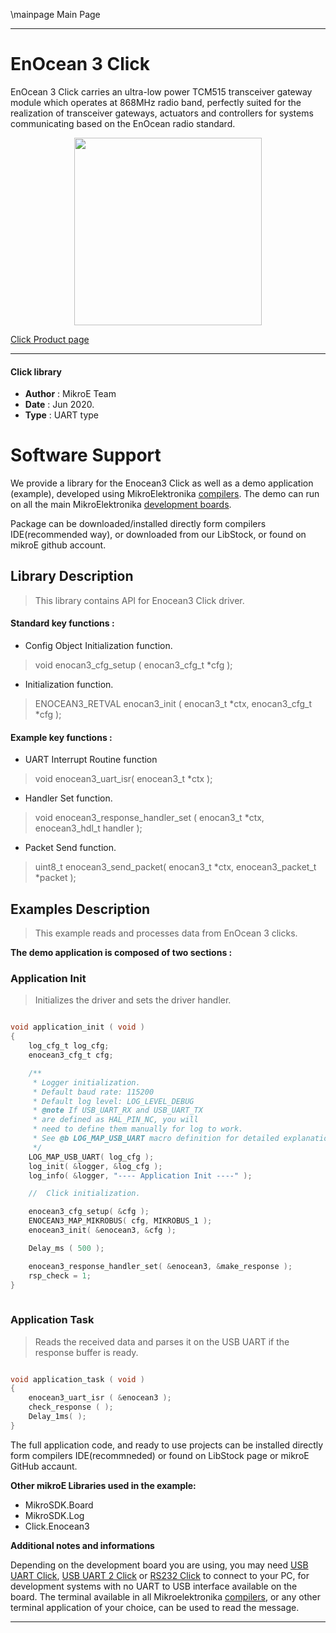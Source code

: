 \mainpage Main Page
 
---
# EnOcean 3 Click

EnOcean 3 Click carries an ultra-low power TCM515 transceiver gateway module which operates at 868MHz radio band, perfectly suited for the realization of transceiver gateways, actuators and controllers for systems communicating based on the EnOcean radio standard.

<p align="center">
  <img src="https://download.mikroe.com/images/click_for_ide/enocean3_click.png" height=300px>
</p>

[Click Product page](https://www.mikroe.com/enocean-3-click)

---


#### Click library 

- **Author**        : MikroE Team
- **Date**          : Jun 2020.
- **Type**          : UART type


# Software Support

We provide a library for the Enocean3 Click 
as well as a demo application (example), developed using MikroElektronika 
[compilers](https://shop.mikroe.com/compilers). 
The demo can run on all the main MikroElektronika [development boards](https://shop.mikroe.com/development-boards).

Package can be downloaded/installed directly form compilers IDE(recommended way), or downloaded from our LibStock, or found on mikroE github account. 

## Library Description

> This library contains API for Enocean3 Click driver.

#### Standard key functions :

- Config Object Initialization function.
> void enocan3_cfg_setup ( enocan3_cfg_t *cfg ); 
 
- Initialization function.
> ENOCEAN3_RETVAL enocan3_init ( enocan3_t *ctx, enocan3_cfg_t *cfg );

#### Example key functions :

- UART Interrupt Routine function
> void enocean3_uart_isr( enocean3_t *ctx );
 
- Handler Set function.
> void enocean3_response_handler_set ( enocan3_t *ctx, enocean3_hdl_t handler );

- Packet Send function.
> uint8_t enocean3_send_packet( enocan3_t *ctx, enocean3_packet_t *packet );

## Examples Description

> This example reads and processes data from EnOcean 3 clicks.

**The demo application is composed of two sections :**

### Application Init 

> Initializes the driver and sets the driver handler.

```c

void application_init ( void )
{
    log_cfg_t log_cfg;
    enocean3_cfg_t cfg;

    /** 
     * Logger initialization.
     * Default baud rate: 115200
     * Default log level: LOG_LEVEL_DEBUG
     * @note If USB_UART_RX and USB_UART_TX 
     * are defined as HAL_PIN_NC, you will 
     * need to define them manually for log to work. 
     * See @b LOG_MAP_USB_UART macro definition for detailed explanation.
     */
    LOG_MAP_USB_UART( log_cfg );
    log_init( &logger, &log_cfg );
    log_info( &logger, "---- Application Init ----" );

    //  Click initialization.

    enocean3_cfg_setup( &cfg );
    ENOCEAN3_MAP_MIKROBUS( cfg, MIKROBUS_1 );
    enocean3_init( &enocean3, &cfg );

    Delay_ms ( 500 );

    enocean3_response_handler_set( &enocean3, &make_response );
    rsp_check = 1;
}
  
```

### Application Task

> Reads the received data and parses it on the USB UART if the response buffer is ready.

```c

void application_task ( void )
{
    enocean3_uart_isr ( &enocean3 );
    check_response ( );
    Delay_1ms( );
}  

```

The full application code, and ready to use projects can be  installed directly form compilers IDE(recommneded) or found on LibStock page or mikroE GitHub accaunt.

**Other mikroE Libraries used in the example:** 

- MikroSDK.Board
- MikroSDK.Log
- Click.Enocean3

**Additional notes and informations**

Depending on the development board you are using, you may need 
[USB UART Click](https://shop.mikroe.com/usb-uart-click), 
[USB UART 2 Click](https://shop.mikroe.com/usb-uart-2-click) or 
[RS232 Click](https://shop.mikroe.com/rs232-click) to connect to your PC, for 
development systems with no UART to USB interface available on the board. The 
terminal available in all Mikroelektronika 
[compilers](https://shop.mikroe.com/compilers), or any other terminal application 
of your choice, can be used to read the message.



---
